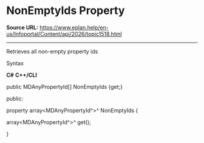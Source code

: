 # NonEmptyIds Property

**Source URL:** https://www.eplan.help/en-us/Infoportal/Content/api/2026/topic1518.html

---

Retrieves all non-empty property ids

Syntax

**C#**
**C++/CLI**


public MDAnyPropertyId[] NonEmptyIds {get;}

public:

property array<MDAnyPropertyId^>^ NonEmptyIds {

   array<MDAnyPropertyId^>^ get();

}

